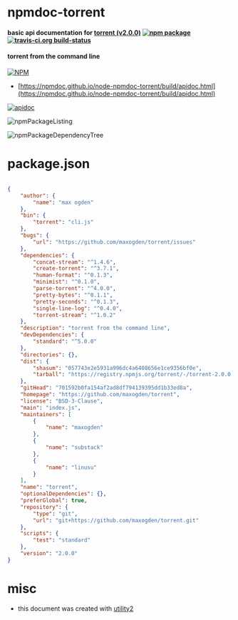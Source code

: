 # npmdoc-torrent

#### basic api documentation for  [torrent (v2.0.0)](https://github.com/maxogden/torrent)  [![npm package](https://img.shields.io/npm/v/npmdoc-torrent.svg?style=flat-square)](https://www.npmjs.org/package/npmdoc-torrent) [![travis-ci.org build-status](https://api.travis-ci.org/npmdoc/node-npmdoc-torrent.svg)](https://travis-ci.org/npmdoc/node-npmdoc-torrent)

#### torrent from the command line

[![NPM](https://nodei.co/npm/torrent.png?downloads=true&downloadRank=true&stars=true)](https://www.npmjs.com/package/torrent)

- [https://npmdoc.github.io/node-npmdoc-torrent/build/apidoc.html](https://npmdoc.github.io/node-npmdoc-torrent/build/apidoc.html)

[![apidoc](https://npmdoc.github.io/node-npmdoc-torrent/build/screenCapture.buildCi.browser.%252Ftmp%252Fbuild%252Fapidoc.html.png)](https://npmdoc.github.io/node-npmdoc-torrent/build/apidoc.html)

![npmPackageListing](https://npmdoc.github.io/node-npmdoc-torrent/build/screenCapture.npmPackageListing.svg)

![npmPackageDependencyTree](https://npmdoc.github.io/node-npmdoc-torrent/build/screenCapture.npmPackageDependencyTree.svg)



# package.json

```json

{
    "author": {
        "name": "max ogden"
    },
    "bin": {
        "torrent": "cli.js"
    },
    "bugs": {
        "url": "https://github.com/maxogden/torrent/issues"
    },
    "dependencies": {
        "concat-stream": "^1.4.6",
        "create-torrent": "^3.7.1",
        "human-format": "^0.1.3",
        "minimist": "^0.1.0",
        "parse-torrent": "^4.0.0",
        "pretty-bytes": "^0.1.1",
        "pretty-seconds": "^0.1.3",
        "single-line-log": "^0.4.0",
        "torrent-stream": "^1.0.2"
    },
    "description": "torrent from the command line",
    "devDependencies": {
        "standard": "^5.0.0"
    },
    "directories": {},
    "dist": {
        "shasum": "057743e2e5931a996dc4a6408656e1ce9356bf0e",
        "tarball": "https://registry.npmjs.org/torrent/-/torrent-2.0.0.tgz"
    },
    "gitHead": "701592b0fa154af2ad8df794139395dd1b33ed8a",
    "homepage": "https://github.com/maxogden/torrent",
    "license": "BSD-3-Clause",
    "main": "index.js",
    "maintainers": [
        {
            "name": "maxogden"
        },
        {
            "name": "substack"
        },
        {
            "name": "linusu"
        }
    ],
    "name": "torrent",
    "optionalDependencies": {},
    "preferGlobal": true,
    "repository": {
        "type": "git",
        "url": "git+https://github.com/maxogden/torrent.git"
    },
    "scripts": {
        "test": "standard"
    },
    "version": "2.0.0"
}
```



# misc
- this document was created with [utility2](https://github.com/kaizhu256/node-utility2)
